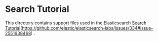 # Search Tutorial

This directory contains support files used in the Elasticsearch [Search Tutorial](https://www.elastic.co/search-labs/tutorials/search-tutorial/welcome)(https://github.com/elastic/elasticsearch-labs/issues/334#issue-2551638468) .
